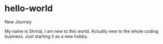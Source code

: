 # hello-world
New Journey

My name is Shriraj. I am new to this world. Actually new to the whole coding business. 
Just starting it as a new hobby.
